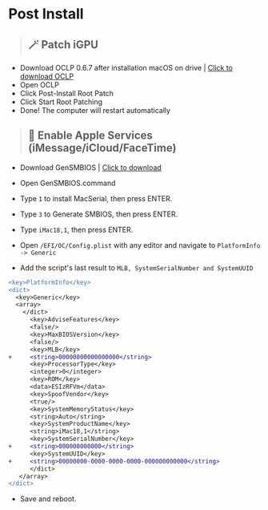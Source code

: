# Post Install

> ## 🪄 Patch iGPU
- Download OCLP 0.6.7 after installation macOS on drive | [Click to download OCLP](https://github.com/dortania/OpenCore-Legacy-Patcher/releases/tag/0.6.7)
- Open OCLP
- Click Post-Install Root Patch
- Click Start Root Patching
- Done! The computer will restart automatically

> ## 🍎 Enable Apple Services (iMessage/iCloud/FaceTime)

- Download GenSMBIOS | [Click to download](https://github.com/corpnewt/GenSMBIOS)
- Open GenSMBIOS.command

- Type `1` to install MacSerial, then press ENTER.
- Type `3` to Generate SMBIOS, then press ENTER.
- Type `iMac18,1`, then press ENTER.
- Open `/EFI/OC/Config.plist` with any editor and navigate to `PlatformInfo -> Generic`
- Add the script's last result to `MLB, SystemSerialNumber and SystemUUID`

```diff
<key>PlatformInfo</key>
<dict>
  <key>Generic</key>
  <array>
    </dict>
      <key>AdviseFeatures</key>
      <false/>
      <key>MaxBIOSVersion</key>
      <false/>
      <key>MLB</key>
+     <string>00000000000000000</string>
      <key>ProcessorType</key>
      <integer>0</integer>
      <key>ROM</key>
      <data>ESIzRFVm</data>
      <key>SpoofVendor</key>
      <true/>
      <key>SystemMemoryStatus</key>
      <string>Auto</string>
      <key>SystemProductName</key>
      <string>iMac18,1</string>
      <key>SystemSerialNumber</key>
+     <string>000000000000</string>
      <key>SystemUUID</key>
+     <string>00000000-0000-0000-0000-000000000000</string>
      </dict>
   </array>
</dict>
```

- Save and reboot.
